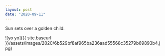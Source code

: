 ```yaml
---
layout: post
date: "2020-09-11"
---
```


Sun sets over a golden child.

![yo yo]({{ site.baseurl }}/assets/images/2020/6b529bf8af965ba236aad55568c35279b69893b4.jpg)
